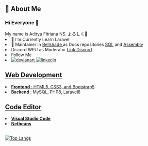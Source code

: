 <h2> 📝 About Me</h2>
<h3> Hi Everyone 👋 </h3>
My name is Aditya Fitriana NS. よろしく👋
<li> 📖 I'm Currently Learn Laravel </li>
<li> 📝 Maintainer in <a href="https://github.com/bellshade"> Bellshade </a> as Docs repositories <a href="https://github.com/bellshade/SQL">SQL</a> and <a href="https://github.com/bellshade/Assembly">Assembly</a></li>
<li> Discord WPU as Moderator <a href="https://discord.com/invite/S4rrXQU"> Link Discord </a></li>
<li> Follow Me <br> </li>
<li>
<a href="https://www.deviantart.com/adityafns"> <img src="https://img.shields.io/badge/DeviantArt-05CC47?style=for-the-badge&logo=deviantart&logoColor=white" alt="devianart"> </a>
<a href="www.linkedin.com/in/aditya-fitriana-nursoleh-402a12142"> <img src="https://img.shields.io/badge/LinkedIn-0077B5?style=for-the-badge&logo=linkedin&logoColor=white" alt="linkedin">
</li>

## Web Development
<li> <b>Frontend</b> : HTML5, CSS3, and Bootstrap5 </li>
<li> <b>Backend</b> : MySQL, PHP8, Laravel8 </li>

## Code Editor
<li> <b>Visual Studio Code</b></li>
<li> <b>Netbeans</b></li>
<br>
  
![Top Langs](https://github-readme-stats.vercel.app/api/top-langs/?username=AdityaFitrianaNS&layout=compact)
